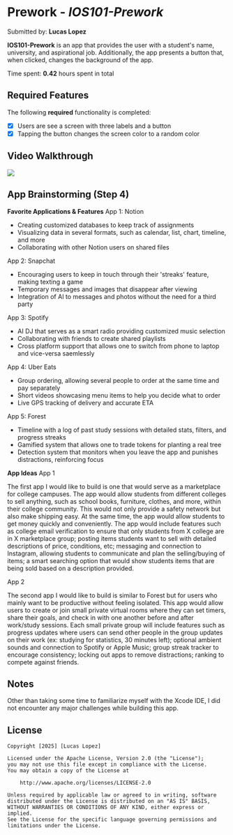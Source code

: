 # Prework - *IOS101-Prework*

Submitted by: **Lucas Lopez**

**IOS101-Prework** is an app that provides the user with a student's name, university, and aspirational job. Additionally, the app presents a button that, when clicked, changes the background of the app.

Time spent: **0.42** hours spent in total

## Required Features

The following **required** functionality is completed:

- [x] Users are see a screen with three labels and a button
- [x] Tapping the button changes the screen color to a random color
 
## Video Walkthrough

![](https://imgur.com/a/I8ExSyY.gif)

## App Brainstorming (Step 4)

**Favorite Applications & Features**
App 1: Notion
- Creating customized databases to keep track of assignments
- Visualizing data in several formats, such as calendar, list, chart, timeline, and more
- Collaborating with other Notion users on shared files

App 2: Snapchat
- Encouraging users to keep in touch through their 'streaks' feature, making texting a game
- Temporary messages and images that disappear after viewing
- Integration of AI to messages and photos without the need for a third party

App 3: Spotify
- AI DJ that serves as a smart radio providing customized music selection
- Collaborating with friends to create shared playlists
- Cross platform support that allows one to switch from phone to laptop and vice-versa saemlessly

App 4: Uber Eats 
- Group ordering, allowing several people to order at the same time and pay separately
- Short videos showcasing menu items to help you decide what to order
- Live GPS tracking of delivery and accurate ETA 

App 5: Forest
- Timeline with a log of past study sessions with detailed stats, filters, and progress streaks
- Gamified system that allows one to trade tokens for planting a real tree
- Detection system that monitors when you leave the app and punishes distractions, reinforcing focus

**App Ideas**
App 1

The first app I would like to build is one that would serve as a marketplace for college campuses. The app would allow students from different colleges to sell anything, such as school books, furniture, clothes, and more, within their college community. This would not only provide a safety network but also make shipping easy. At the same time, the app would allow students to get money quickly and conveniently. The app would include features such as college email verification to ensure that only students from X college are in X marketplace group; posting items students want to sell with detailed descriptions of price, conditions, etc; messaging and connection to Instagram, allowing students to communicate and plan the selling/buying of items; a smart searching option that would show students items that are being sold based on a description provided.

App 2 

The second app I would like to build is similar to Forest but for users who mainly want to be productive without feeling isolated. This app would allow users to create or join small private virtual rooms where they can set timers, share their goals, and check in with one another before and after work/study sessions. Each small private group will include features such as progress updates where users can send other people in the group updates on their work (ex: studying for statistics, 30 minutes left); optional ambient sounds and connection to Spotify or Apple Music; group streak tracker to encourage consistency; locking out apps to remove distractions; ranking to compete against friends. 


## Notes

Other than taking some time to familiarize myself with the Xcode IDE, I did not encounter any major challenges while building this app.

## License

    Copyright [2025] [Lucas Lopez]

    Licensed under the Apache License, Version 2.0 (the "License");
    you may not use this file except in compliance with the License.
    You may obtain a copy of the License at

        http://www.apache.org/licenses/LICENSE-2.0

    Unless required by applicable law or agreed to in writing, software
    distributed under the License is distributed on an "AS IS" BASIS,
    WITHOUT WARRANTIES OR CONDITIONS OF ANY KIND, either express or implied.
    See the License for the specific language governing permissions and
    limitations under the License.
